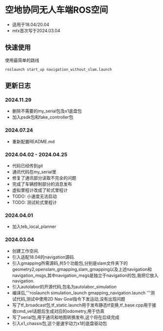 # 空地协同无人车端ROS空间
 - 适用于18.04/20.04
 - mtx首次写于2024.03.04

## 快速使用
使用最简单的路线
```shell
roslaunch start_up navigation_without_slam.launch
```


## 更新日志
### 2024.11.29
 - 删除不需要的my_serial包及x1底盘包
 - 加入psdk包和fake_controller包
 
 
 
### 2024.07.24
 - 重新配置README.md



### 2024.04.02 - 2024.04.25
 - 代码已经传到git
 - 通讯代码在my_serial里
 - 修复了通讯部分读取不完全的问题
 - 完成了车辆控制部分的消息发布
 - 虚拟里程计改成了轮式里程计
 - TODO: 小速度无法启动
 - TODO: 测试轮式里程计
 
 
 
### 2024.04.01
 - 加入teb_local_planner



### 2024.03.04
 - 创建工作空间.
 - 引入适配18.04的navigation源码.
 - 引入gmapping所需源码,共5个功能包,分别是slam文件夹下的geometry2,openslam_gmapping,slam_gmapping以及上述navigation和navigation_msgs,其中navigation_msgs是独立于navigation的包,我把它放入navigation.
 - 引入autolabor的开源代码,包名为autolabor_simulation
 - 编译后,'''roslaunch simulation_launch gmapping_navigation.launch '''测试代码,测试中使用2D Nav Goal指令下发运动,没有出现问题
 - 写了tf_broadcast包,tf_static.launch用于发布静态tf变换,tf_base.cpp用于接收cmd_vel话题后生成对应的odometry,用于仿真
 - 写了serial包,用于通讯和地图转换发布,这个将在后续完成
 - 引入x1_chassis包,这个是速宇动力x1的底盘驱动包

